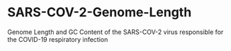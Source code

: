 # SARS-COV-2-Genome-Length
Genome Length and GC Content of the SARS-COV-2 virus responsible for the COVID-19 respiratory infection

